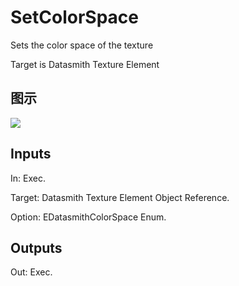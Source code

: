 # SetColorSpace

Sets the color space of the texture

Target is Datasmith Texture Element

## 图示

![]($-20221218-18383980.png)

## Inputs

In: Exec.

Target: Datasmith Texture Element Object Reference.

Option: EDatasmithColorSpace Enum.  

## Outputs

Out: Exec.


